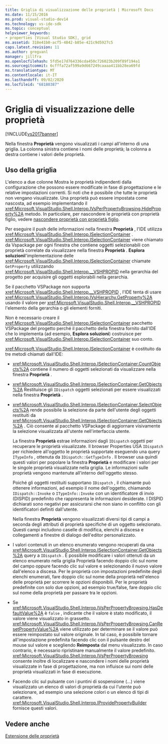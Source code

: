 ```yaml
---
title: Griglia di visualizzazione delle proprietà | Microsoft Docs
ms.date: 11/15/2016
ms.prod: visual-studio-dev14
ms.technology: vs-ide-sdk
ms.topic: conceptual
helpviewer_keywords:
- properties [Visual Studio SDK], grid
ms.assetid: 318e41b0-acf5-4842-b85e-421c9d5927c5
caps.latest.revision: 11
ms.author: gregvanl
manager: jillfra
ms.openlocfilehash: 5fd5e17d764336cda450c726023b209f89f194a1
ms.sourcegitcommit: 6cfffa72af599a9d667249caaaa411bb28ea69fd
ms.translationtype: MT
ms.contentlocale: it-IT
ms.lasthandoff: 09/02/2020
ms.locfileid: "68180387"
---
```

# <a name="properties-display-grid"></a>Griglia di visualizzazione delle proprietà
[!INCLUDE[vs2017banner](../../includes/vs2017banner.md)]

Nella finestra **Proprietà** vengono visualizzati i campi all'interno di una griglia. La colonna sinistra contiene i nomi delle proprietà; la colonna a destra contiene i valori delle proprietà.  
  
## <a name="working-with-the-grid"></a>Uso della griglia  
 L'elenco a due colonne Mostra le proprietà indipendenti dalla configurazione che possono essere modificate in fase di progettazione e le relative impostazioni correnti. Si noti che è possibile che tutte le proprietà non vengano visualizzate. Una proprietà può essere impostata come nascosta, ad esempio implementando il <xref:Microsoft.VisualStudio.Shell.Interop.IVsPerPropertyBrowsing.HideProperty%2A> metodo. In particolare, per nascondere le proprietà con proprietà figlio, vedere [nascondere proprietà con proprietà figlio](../../misc/hiding-properties-that-have-child-properties.md).  
  
 Per eseguire il push delle informazioni nella finestra **Proprietà** , l'IDE utilizza <xref:Microsoft.VisualStudio.Shell.Interop.ISelectionContainer> . <xref:Microsoft.VisualStudio.Shell.Interop.ISelectionContainer> viene chiamato da Vspackage per ogni finestra che contiene oggetti selezionabili con proprietà correlate da visualizzare nella finestra **Proprietà** . **Esplora soluzioni**l'implementazione delle <xref:Microsoft.VisualStudio.Shell.Interop.ISelectionContainer> chiamate `GetProperty` utilizzando <xref:Microsoft.VisualStudio.Shell.Interop.__VSHPROPID> nella gerarchia del progetto per acquisire gli oggetti esplorabili nella gerarchia.  
  
 Se il pacchetto VSPackage non supporta <xref:Microsoft.VisualStudio.Shell.Interop.__VSHPROPID> , l'IDE tenta di usare <xref:Microsoft.VisualStudio.Shell.Interop.IVsHierarchy.GetProperty%2A> usando il valore per <xref:Microsoft.VisualStudio.Shell.Interop.__VSHPROPID> l'elemento della gerarchia o gli elementi forniti.  
  
 Non è necessario creare il <xref:Microsoft.VisualStudio.Shell.Interop.ISelectionContainer> pacchetto VSPackage del progetto perché il pacchetto della finestra fornito dall'IDE che lo implementa (ad esempio, **Esplora soluzioni**) costruisce per <xref:Microsoft.VisualStudio.Shell.Interop.ISelectionContainer> suo conto.  
  
 <xref:Microsoft.VisualStudio.Shell.Interop.ISelectionContainer> è costituito da tre metodi chiamati dall'IDE:  
  
- <xref:Microsoft.VisualStudio.Shell.Interop.ISelectionContainer.CountObjects%2A> contiene il numero di oggetti selezionati da visualizzare nella finestra **Proprietà** .  
  
- <xref:Microsoft.VisualStudio.Shell.Interop.ISelectionContainer.GetObjects%2A> Restituisce gli `IDispatch` oggetti selezionati per essere visualizzati nella finestra **Proprietà** .  
  
- <xref:Microsoft.VisualStudio.Shell.Interop.ISelectionContainer.SelectObjects%2A> rende possibile la selezione da parte dell'utente degli oggetti restituiti da <xref:Microsoft.VisualStudio.Shell.Interop.ISelectionContainer.GetObjects%2A> . Ciò consente al pacchetto VSPackage di aggiornare visivamente la selezione visualizzata all'utente nell'interfaccia utente.  
  
  La finestra **Proprietà** estrae informazioni dagli `IDispatch` oggetti per recuperare le proprietà visualizzate. Il browser Properties USA `IDispatch` per richiedere all'oggetto le proprietà supportate eseguendo una query `ITypeInfo` , ottenuta da `IDispatch::GetTypeInfo` . Il browser usa quindi questi valori per popolare la finestra **Proprietà** e modificare i valori per le singole proprietà visualizzate nella griglia. Le informazioni sulle proprietà vengono mantenute all'interno dell'oggetto stesso.  
  
  Poiché gli oggetti restituiti supportano `IDispatch` , il chiamante può ottenere informazioni, ad esempio il nome dell'oggetto, chiamando `IDispatch::Invoke` o `ITypeInfo::Invoke` con un identificatore di invio (DISPID) predefinito che rappresenta le informazioni desiderate. I DISPID dichiarati sono negativi per assicurarsi che non siano in conflitto con gli identificatori definiti dall'utente.  
  
  Nella finestra **Proprietà** vengono visualizzati diversi tipi di campi a seconda degli attributi di proprietà specifiche di un oggetto selezionato. Questi campi includono caselle di modifica, elenchi a discesa e collegamenti a finestre di dialogo dell'editor personalizzato.  
  
- I valori contenuti in un elenco enumerato vengono recuperati da una <xref:Microsoft.VisualStudio.Shell.Interop.ISelectionContainer.GetObjects%2A> query a `IDispatch` . È possibile modificare i valori ottenuti da un elenco enumerato nella griglia Proprietà facendo doppio clic sul nome del campo oppure facendo clic sul valore e selezionando il nuovo valore dall'elenco a discesa. Per le proprietà con impostazioni predefinite degli elenchi enumerati, fare doppio clic sul nome della proprietà nell'elenco delle proprietà per scorrere le opzioni disponibili. Per le proprietà predefinite con solo due opzioni, ad esempio true/false, fare doppio clic sul nome della proprietà per passare tra le opzioni.  
  
- Se <xref:Microsoft.VisualStudio.Shell.Interop.IVsPerPropertyBrowsing.HasDefaultValue%2A> è `false` , indicante che il valore è stato modificato, il valore viene visualizzato in grassetto. <xref:Microsoft.VisualStudio.Shell.Interop.IVsPerPropertyBrowsing.CanResetPropertyValue%2A> viene utilizzato per determinare se il valore può essere reimpostato sul valore originale. In tal caso, è possibile tornare all'impostazione predefinita facendo clic con il pulsante destro del mouse sul valore e scegliendo **Reimposta** dal menu visualizzato. In caso contrario, è necessario ripristinare manualmente il valore predefinito. <xref:Microsoft.VisualStudio.Shell.Interop.IVsPerPropertyBrowsing> consente inoltre di localizzare e nascondere i nomi delle proprietà visualizzate in fase di progettazione, ma non influisce sui nomi delle proprietà visualizzati in fase di esecuzione.  
  
- Facendo clic sul pulsante con i puntini di sospensione (...) viene visualizzato un elenco di valori di proprietà da cui l'utente può selezionare, ad esempio una selezione colori o un elenco di tipi di carattere. <xref:Microsoft.VisualStudio.Shell.Interop.IProvidePropertyBuilder> fornisce questi valori.  
  
## <a name="see-also"></a>Vedere anche  
 [Estensione delle proprietà](../../extensibility/internals/extending-properties.md)
